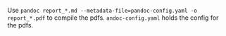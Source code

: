 Use `pandoc report_*.md --metadata-file=pandoc-config.yaml -o report_*.pdf` to compile the pdfs.
`andoc-config.yaml` holds the config for the pdfs.